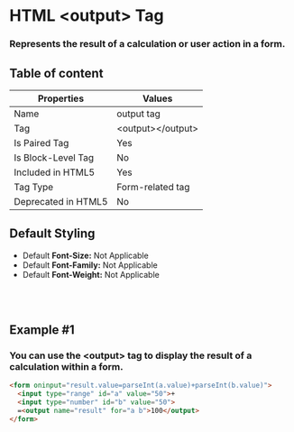 # HTML &lt;output&gt; Tag

### Represents the result of a calculation or user action in a form.



## Table of content


| Properties            | Values                                                               |
|---------------------|----------------------------------------------------------------------|
| Name                | output tag                                                |
| Tag                 | &lt;output&gt;&lt;/output&gt;                                            |
| Is Paired Tag       | Yes                                                  |
| Is Block-Level Tag  | No                                |
| Included in HTML5   | Yes     |
| Tag Type            | Form-related tag     |
| Deprecated in HTML5 | No     |


## Default Styling


-	Default **Font-Size:** Not Applicable
-	Default **Font-Family:** Not Applicable
-	Default **Font-Weight:** Not Applicable


<br>
<br>

## Example #1
### You can use the &lt;output&gt; tag to display the result of a calculation within a form.
```html
<form oninput="result.value=parseInt(a.value)+parseInt(b.value)">
  <input type="range" id="a" value="50">+
  <input type="number" id="b" value="50">
  =<output name="result" for="a b">100</output>
</form>
``` 
<br>
<br>

